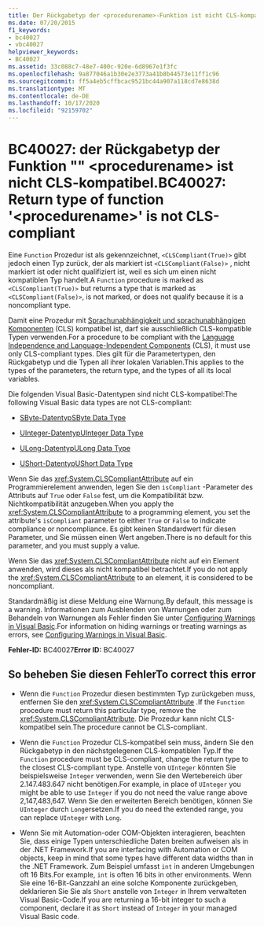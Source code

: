 ```yaml
---
title: Der Rückgabetyp der <procedurename>-Funktion ist nicht CLS-kompatibel.
ms.date: 07/20/2015
f1_keywords:
- bc40027
- vbc40027
helpviewer_keywords:
- BC40027
ms.assetid: 33c088c7-48e7-400c-920e-6d8967e1f3fc
ms.openlocfilehash: 9a877046a1b30e2e3773a41b8b44573e11ff1c96
ms.sourcegitcommit: ff5a4eb5cffbcac9521bc44a907a118cd7e8638d
ms.translationtype: MT
ms.contentlocale: de-DE
ms.lasthandoff: 10/17/2020
ms.locfileid: "92159702"
---
```

# <a name="bc40027-return-type-of-function-procedurename-is-not-cls-compliant"></a><span data-ttu-id="4c4c9-102">BC40027: der Rückgabetyp der Funktion "" \<procedurename> ist nicht CLS-kompatibel.</span><span class="sxs-lookup"><span data-stu-id="4c4c9-102">BC40027: Return type of function '\<procedurename>' is not CLS-compliant</span></span>

<span data-ttu-id="4c4c9-103">Eine `Function` Prozedur ist als gekennzeichnet, `<CLSCompliant(True)>` gibt jedoch einen Typ zurück, der als markiert ist `<CLSCompliant(False)>` , nicht markiert ist oder nicht qualifiziert ist, weil es sich um einen nicht kompatiblen Typ handelt.</span><span class="sxs-lookup"><span data-stu-id="4c4c9-103">A `Function` procedure is marked as `<CLSCompliant(True)>` but returns a type that is marked as `<CLSCompliant(False)>`, is not marked, or does not qualify because it is a noncompliant type.</span></span>

 <span data-ttu-id="4c4c9-104">Damit eine Prozedur mit [Sprachunabhängigkeit und sprachunabhängigen Komponenten](../../../standard/language-independence-and-language-independent-components.md) (CLS) kompatibel ist, darf sie ausschließlich CLS-kompatible Typen verwenden.</span><span class="sxs-lookup"><span data-stu-id="4c4c9-104">For a procedure to be compliant with the [Language Independence and Language-Independent Components](../../../standard/language-independence-and-language-independent-components.md) (CLS), it must use only CLS-compliant types.</span></span> <span data-ttu-id="4c4c9-105">Dies gilt für die Parametertypen, den Rückgabetyp und die Typen all ihrer lokalen Variablen.</span><span class="sxs-lookup"><span data-stu-id="4c4c9-105">This applies to the types of the parameters, the return type, and the types of all its local variables.</span></span>

 <span data-ttu-id="4c4c9-106">Die folgenden Visual Basic-Datentypen sind nicht CLS-kompatibel:</span><span class="sxs-lookup"><span data-stu-id="4c4c9-106">The following Visual Basic data types are not CLS-compliant:</span></span>

- [<span data-ttu-id="4c4c9-107">SByte-Datentyp</span><span class="sxs-lookup"><span data-stu-id="4c4c9-107">SByte Data Type</span></span>](../data-types/sbyte-data-type.md)

- [<span data-ttu-id="4c4c9-108">UInteger-Datentyp</span><span class="sxs-lookup"><span data-stu-id="4c4c9-108">UInteger Data Type</span></span>](../data-types/uinteger-data-type.md)

- [<span data-ttu-id="4c4c9-109">ULong-Datentyp</span><span class="sxs-lookup"><span data-stu-id="4c4c9-109">ULong Data Type</span></span>](../data-types/ulong-data-type.md)

- [<span data-ttu-id="4c4c9-110">UShort-Datentyp</span><span class="sxs-lookup"><span data-stu-id="4c4c9-110">UShort Data Type</span></span>](../data-types/ushort-data-type.md)

 <span data-ttu-id="4c4c9-111">Wenn Sie das <xref:System.CLSCompliantAttribute> auf ein Programmierelement anwenden, legen Sie den `isCompliant` -Parameter des Attributs auf `True` oder `False` fest, um die Kompatibilität bzw. Nichtkompatibilität anzugeben.</span><span class="sxs-lookup"><span data-stu-id="4c4c9-111">When you apply the <xref:System.CLSCompliantAttribute> to a programming element, you set the attribute's `isCompliant` parameter to either `True` or `False` to indicate compliance or noncompliance.</span></span> <span data-ttu-id="4c4c9-112">Es gibt keinen Standardwert für diesen Parameter, und Sie müssen einen Wert angeben.</span><span class="sxs-lookup"><span data-stu-id="4c4c9-112">There is no default for this parameter, and you must supply a value.</span></span>

 <span data-ttu-id="4c4c9-113">Wenn Sie das <xref:System.CLSCompliantAttribute> nicht auf ein Element anwenden, wird dieses als nicht kompatibel betrachtet.</span><span class="sxs-lookup"><span data-stu-id="4c4c9-113">If you do not apply the <xref:System.CLSCompliantAttribute> to an element, it is considered to be noncompliant.</span></span>

 <span data-ttu-id="4c4c9-114">Standardmäßig ist diese Meldung eine Warnung.</span><span class="sxs-lookup"><span data-stu-id="4c4c9-114">By default, this message is a warning.</span></span> <span data-ttu-id="4c4c9-115">Informationen zum Ausblenden von Warnungen oder zum Behandeln von Warnungen als Fehler finden Sie unter [Configuring Warnings in Visual Basic](/visualstudio/ide/configuring-warnings-in-visual-basic).</span><span class="sxs-lookup"><span data-stu-id="4c4c9-115">For information on hiding warnings or treating warnings as errors, see [Configuring Warnings in Visual Basic](/visualstudio/ide/configuring-warnings-in-visual-basic).</span></span>

 <span data-ttu-id="4c4c9-116">**Fehler-ID:** BC40027</span><span class="sxs-lookup"><span data-stu-id="4c4c9-116">**Error ID:** BC40027</span></span>

## <a name="to-correct-this-error"></a><span data-ttu-id="4c4c9-117">So beheben Sie diesen Fehler</span><span class="sxs-lookup"><span data-stu-id="4c4c9-117">To correct this error</span></span>

- <span data-ttu-id="4c4c9-118">Wenn die `Function` Prozedur diesen bestimmten Typ zurückgeben muss, entfernen Sie den <xref:System.CLSCompliantAttribute> .</span><span class="sxs-lookup"><span data-stu-id="4c4c9-118">If the `Function` procedure must return this particular type, remove the <xref:System.CLSCompliantAttribute>.</span></span> <span data-ttu-id="4c4c9-119">Die Prozedur kann nicht CLS-kompatibel sein.</span><span class="sxs-lookup"><span data-stu-id="4c4c9-119">The procedure cannot be CLS-compliant.</span></span>

- <span data-ttu-id="4c4c9-120">Wenn die `Function` Prozedur CLS-kompatibel sein muss, ändern Sie den Rückgabetyp in den nächstgelegenen CLS-kompatiblen Typ.</span><span class="sxs-lookup"><span data-stu-id="4c4c9-120">If the `Function` procedure must be CLS-compliant, change the return type to the closest CLS-compliant type.</span></span> <span data-ttu-id="4c4c9-121">Anstelle von `UInteger` könnten Sie beispielsweise `Integer` verwenden, wenn Sie den Wertebereich über 2.147.483.647 nicht benötigen.</span><span class="sxs-lookup"><span data-stu-id="4c4c9-121">For example, in place of `UInteger` you might be able to use `Integer` if you do not need the value range above 2,147,483,647.</span></span> <span data-ttu-id="4c4c9-122">Wenn Sie den erweiterten Bereich benötigen, können Sie `UInteger` durch `Long`ersetzen.</span><span class="sxs-lookup"><span data-stu-id="4c4c9-122">If you do need the extended range, you can replace `UInteger` with `Long`.</span></span>

- <span data-ttu-id="4c4c9-123">Wenn Sie mit Automation-oder COM-Objekten interagieren, beachten Sie, dass einige Typen unterschiedliche Daten breiten aufweisen als in der .NET Framework.</span><span class="sxs-lookup"><span data-stu-id="4c4c9-123">If you are interfacing with Automation or COM objects, keep in mind that some types have different data widths than in the .NET Framework.</span></span> <span data-ttu-id="4c4c9-124">Zum Beispiel umfasst `int` in anderen Umgebungen oft 16 Bits.</span><span class="sxs-lookup"><span data-stu-id="4c4c9-124">For example, `int` is often 16 bits in other environments.</span></span> <span data-ttu-id="4c4c9-125">Wenn Sie eine 16-Bit-Ganzzahl an eine solche Komponente zurückgeben, deklarieren Sie Sie als `Short` anstelle von `Integer` in Ihrem verwalteten Visual Basic-Code.</span><span class="sxs-lookup"><span data-stu-id="4c4c9-125">If you are returning a 16-bit integer to such a component, declare it as `Short` instead of `Integer` in your managed Visual Basic code.</span></span>
